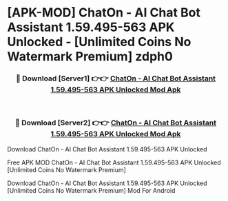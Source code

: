 # [APK-MOD] ChatOn - AI Chat Bot Assistant 1.59.495-563 APK Unlocked - [Unlimited Coins No Watermark Premium] zdph0



<div align="center">
<h3>🔴 Download [Server1] 👉👉 <a href="https://momento.my/?title=ChatOn_-_AI_Chat_Bot_Assistant_1.59.495-563_APK_Unlocked">ChatOn - AI Chat Bot Assistant 1.59.495-563 APK Unlocked Mod Apk</a></h3><br>

<h3>🔴 Download [Server2] 👉👉 <a href="https://momento.my/?title=ChatOn_-_AI_Chat_Bot_Assistant_1.59.495-563_APK_Unlocked">ChatOn - AI Chat Bot Assistant 1.59.495-563 APK Unlocked Mod Apk</a></h3>
</div>



Download ChatOn - AI Chat Bot Assistant 1.59.495-563 APK Unlocked 

Free APK MOD ChatOn - AI Chat Bot Assistant 1.59.495-563 APK Unlocked [Unlimited Coins No Watermark Premium]

Download ChatOn - AI Chat Bot Assistant 1.59.495-563 APK Unlocked [Unlimited Coins No Watermark Premium] Mod For Android
